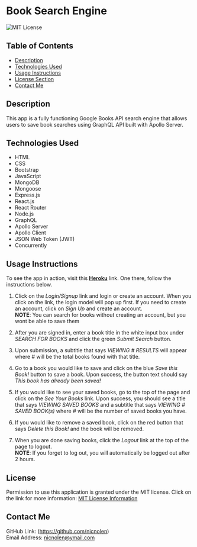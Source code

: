 # Book Search Engine

![MIT License](https://img.shields.io/badge/license-MIT-important)

## Table of Contents

- [Description](#description)
- [Technologies Used](#technologies_used)
- [Usage Instructions](#usage-instructions)
- [License Section](#license)
- [Contact Me](#contact-me)

## Description

This app is a fully functioning Google Books API search engine that allows users to save book searches using GraphQL API built with Apollo Server.

## Technologies Used

- HTML
- CSS
- Bootstrap
- JavaScript
- MongoDB
- Mongoose
- Express.js
- React.js
- React Router
- Node.js
- GraphQL
- Apollo Server
- Apollo Client
- JSON Web Token (JWT)
- Concurrently

## Usage Instructions

To see the app in action, visit this **[Heroku](https://hidden-caverns-15680.herokuapp.com/)** link. One there, follow the instructions below.

1. Click on the _Login/Signup_ link and login or create an account. When you click on the link, the login model will pop up first. If you need to create an account, click on _Sign Up_ and create an account.  
**NOTE**: You can search for books without creating an account, but you wont be able to save them

2. After you are signed in, enter a book title in the white input box under _SEARCH FOR BOOKS_ and click the green _Submit Search_ button.

3. Upon submission, a subtitle that says _VIEWING # RESULTS_ will appear where # will be the total books found with that title.

4. Go to a book you would like to save and click on the blue _Save this Book!_ button to save a book. Upon success, the button text should say _This book has already been saved!_

5. If you would like to see your saved books, go to the top of the page and click on the _See Your Books_ link. Upon success, you should see a title that says _VIEWING SAVED BOOKS_ and a subtitle that says _VIEWING # SAVED BOOK(s)_ where # will be the number of saved books you have.

6. If you would like to remove a saved book, click on the red button that says _Delete this Book!_ and the book will be removed.

7. When you are done saving books, click the _Logout_ link at the top of the page to logout.  
**NOTE**: If you forget to log out, you will automatically be logged out after 2 hours.

## License

Permission to use this application is granted under the MIT license.
Click on the link for more information: [MIT License Information](https://opensource.org/licenses/MIT)

## Contact Me

GitHub Link: (https://github.com/nicnolen)<br>
Email Address: <nicnolen@ymail.com>
